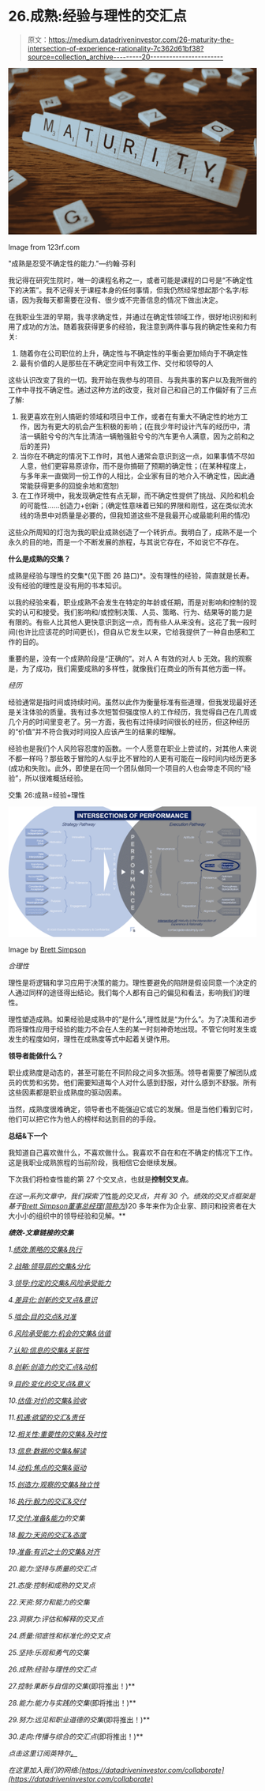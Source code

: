 # 26.成熟:经验与理性的交汇点

> 原文：<https://medium.datadriveninvestor.com/26-maturity-the-intersection-of-experience-rationality-7c362d61bf38?source=collection_archive---------20----------------------->

![](img/6bcb51d199b0259564f6b7763557d17a.png)

Image from 123rf.com

"成熟是忍受不确定性的能力."—约翰·芬利

我记得在研究生院时，唯一的课程名称之一，或者可能是课程的口号是“不确定性下的决策”。我不记得关于课程本身的任何事情，但我仍然经常想起那个名字/标语，因为我每天都需要在没有、很少或不完善信息的情况下做出决定。

在我职业生涯的早期，我寻求确定性，并通过在确定性领域工作，很好地识别和利用了成功的方法。随着我获得更多的经验，我注意到两件事与我的确定性亲和力有关:

1.  随着你在公司职位的上升，确定性与不确定性的平衡会更加倾向于不确定性
2.  最有价值的人是那些在不确定空间中有效工作、交付和领导的人

这些认识改变了我的一切。我开始在我参与的项目、与我共事的客户以及我所做的工作中寻找不确定性。通过这种方法的改变，我对自己和自己的工作偏好有了三点了解:

1.  我更喜欢在别人搞砸的领域和项目中工作，或者在有重大不确定性的地方工作，因为有更大的机会产生积极的影响；(在我少年时设计汽车的经历中，清洁一辆脏兮兮的汽车比清洁一辆勉强脏兮兮的汽车更令人满意，因为之前和之后的差异)
2.  当你在不确定的情况下工作时，其他人通常会意识到这一点，如果事情不尽如人意，他们更容易原谅你，而不是你搞砸了预期的确定性；(在某种程度上，与多年来一直做同一份工作的人相比，企业家有目的地介入不确定性，因此通常能获得更多的回旋余地和宽恕)
3.  在工作环境中，我发现确定性有点无聊，而不确定性提供了挑战、风险和机会的可能性……创造力+创新；(确定性意味着已知的界限和刚性，这在类似流水线的场景中对质量是必要的，但我知道这些不是我最开心或最能利用的情况)

这些众所周知的灯泡为我的职业成熟创造了一个转折点。我明白了，成熟不是一个永久的目的地，而是一个不断发展的旅程，与其说它存在，不如说它不存在。

**什么是成熟的交集？**

成熟是经验与理性的交集*(见下图 26 路口)*。没有理性的经验，简直就是长寿。没有经验的理性是没有用的书本知识。

以我的经验来看，职业成熟不会发生在特定的年龄或任期，而是对影响和控制的现实的认可和接受。我们影响和/或控制决策、人员、策略、行为、结果等的能力是有限的。有些人比其他人更快意识到这一点，而有些人从来没有。这花了我一段时间(也许比应该花的时间更长)，但自从它发生以来，它给我提供了一种自由感和工作的目的。

重要的是，没有一个成熟阶段是“正确的”。对人 A 有效的对人 b 无效。我的观察是，为了成功，我们需要成熟的多样性，就像我们在商业的所有其他方面一样。

*经历*

经验通常是指时间或持续时间。虽然以此作为衡量标准有些道理，但我发现最好还是关注体验的质量。我有过多次短暂但强度惊人的工作经历，我觉得自己在几周或几个月的时间里变老了。另一方面，我也有过持续时间很长的经历，但这种经历的“价值”并不符合我对时间投入应该产生的结果的理解。

经验也是我们个人风险容忍度的函数。一个人愿意在职业上尝试的，对其他人来说不都一样吗？那些敢于冒险的人似乎比不冒险的人更有可能在一段时间内经历更多(成功和失败)。此外，即使是在同一个团队做同一个项目的人也会带走不同的“经验”，所以很难概括经验。

交集 26:成熟=经验+理性

![](img/6f00e24d6ee7c7d4bf0ccdcc005f56ba.png)

Image by [Brett Simpson](https://medium.com/u/191cf90a65d7?source=post_page-----7c362d61bf38--------------------------------)

*合理性*

理性是将逻辑和学习应用于决策的能力。理性要避免的陷阱是假设同意一个决定的人通过同样的途径得出结论。我们每个人都有自己的偏见和看法，影响我们的理性。

理性塑造成熟。如果经验是成熟中的“是什么”,理性就是“为什么”。为了决策和进步而将理性应用于经验的能力不会在人生的某一时刻神奇地出现。不管它何时发生或发生的程度如何，理性在成熟度等式中起着关键作用。

**领导者能做什么？**

职业成熟度是动态的，甚至可能在不同阶段之间多次振荡。领导者需要了解团队成员的优势和劣势。他们需要知道每个人对什么感到舒服，对什么感到不舒服。所有这些因素都是职业成熟度的驱动因素。

当然，成熟度很难确定，领导者也不能强迫它或它的发展。但是当他们看到它时，他们可以把它作为他人的榜样和达到目的的手段。

**总结&下一个**

我知道自己喜欢做什么，不喜欢做什么。我喜欢不自在和在不确定的情况下工作。这是我职业成熟旅程的当前阶段，我相信它会继续发展。

下次我们将检查性能的第 27 个交叉点，也就是**控制交叉点**。

*在这一系列文章中，我们探索了*性能*的交叉点，共有 30 个。*绩效的交叉点*框架是基于*[*Brett Simpson*](https://www.linkedin.com/in/brettjsimpson/)*[*董事总经理(简称为*](https://www.linkedin.com/company/elevatesimply/)*)20 多年来作为企业家、顾问和投资者在大大小小的组织中的领导经验和见解。**

***绩效-文章链接的交集***

*1.[绩效:策略的交集&执行](/the-innovation/1-performance-the-intersection-of-strategy-execution-2bf06329f8d4)*

*2.[战略:领导层的交集&分化](/the-innovation/2-strategy-the-intersection-of-leadership-differentiation-a568b17731ab)*

*3.[领导:约定的交集&风险承受能力](/the-innovation/3-leadership-the-intersection-of-engagement-risk-tolerance-f8c887e6c1d3)*

*4.[差异化:创新的交叉点&意识](/@brettjsimpson/4-differentiation-the-intersection-of-innovation-awareness-a21d053ecf12)*

*5.[啮合:目的交点&对准](/@brettjsimpson/5-engagement-the-intersection-of-purpose-alignment-953747437c26)*

*6.[风险承受能力:机会的交集&估值](/@brettjsimpson/6-risk-tolerance-the-intersection-of-opportunity-valuation-29cf4d9a0ac)*

*7.[认知:信息的交集&关联性](/@brettjsimpson/7-awareness-the-intersection-of-information-relevance-f0fd5322bcb7)*

*8.[创新:创造力的交汇点&动机](/@brettjsimpson/8-innovation-the-intersection-of-creativity-motivation-7c1a12e0d5e2)*

*9.[目的:变化的交叉点&意义](/@brettjsimpson/9-purpose-the-intersection-of-change-meaningfulness-9f12b0153e1)*

*10.[估值:对价的交集&验收](/@brettjsimpson/valuation-the-intersection-of-consideration-acceptance-eebe7b15e763)*

*11.[机遇:欲望的交汇&责任](/the-innovation/opportunity-the-intersection-of-desire-accountability-7e81adb1e195)*

*12.[相关性:重要性的交集&及时性](/@brettjsimpson/relevance-the-intersection-of-importance-timeliness-56cc748eb066)*

*13.[信息:数据的交集&解读](/@brettjsimpson/information-the-intersection-of-data-interpretation-62acc94ba8bf)*

*14.[动机:焦点的交集&驱动](/@brettjsimpson/14-motivation-the-intersection-of-focus-drive-d9ebd3ca9951)*

*15.[创造力:观察的交集&独立性](/@brettjsimpson/15-creativity-the-intersection-of-observation-independence-57f7294acb2b)*

*16.[执行:毅力的交汇&交付](/the-innovation/16-execution-the-intersection-of-perseverance-delivery-73bdd004fd0)*

*17.[交付:准备&能力](/@brettjsimpson/17-delivery-the-intersection-of-preparation-competence-556a06d33238)的交集*

*18.[毅力:天资的交汇&态度](/@brettjsimpson/18-perseverance-the-intersection-of-aptitude-attitude-f7f9d96f01dd)*

*19.[准备:有识之士的交集&对齐](/@brettjsimpson/19-preparation-the-intersection-of-insight-alignment-752fd11af553)*

*20.能力:坚持与质量的交汇点*

*21.态度:控制和成熟的交叉点*

*22.天资:努力和能力的交集*

*23.洞察力:评估和解释的交叉点*

*24.质量:彻底性和标准化的交叉点*

*25.坚持:乐观和勇气的交集*

*26.成熟:经验与理性的交汇点*

*27.控制:果断与自信的交集*(即将推出！)**

*28.能力:能力与实践的交集*(即将推出！)**

*29.努力:远见和职业道德的交集*(即将推出！)**

*30.走向:传播与综合的交汇点*(即将推出！)**

*点击这里订阅英特尔[。](https://ddintel.datadriveninvestor.com/)*

*在这里加入我们的网络:[https://datadriveninvestor.com/collaborate](https://datadriveninvestor.com/collaborate)*